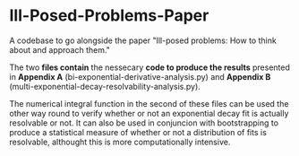 # Ill-Posed-Problems-Paper
A codebase to go alongside the paper "Ill-posed problems: How to think about and approach them."

The two **files contain** the nessecary **code to produce the results** presented in **Appendix A** (bi-exponential-derivative-analysis.py) and **Appendix B** (multi-exponential-decay-resolvability-analysis.py).

The numerical integral function in the second of these files can be used the other way round to verify whether or not an exponential decay fit is actually resolvable or not. It can also be used in conjuncion with bootstrapping to produce a statistical measure of whether or not a distribution of fits is resolvable, althought this is more computationally intensive.
